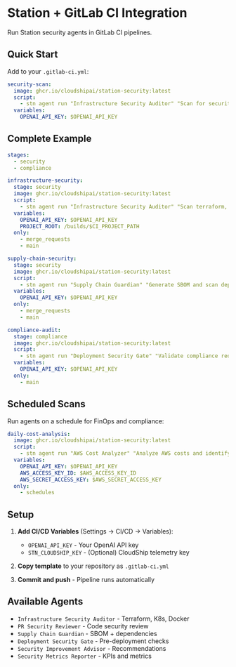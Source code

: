 # Station + GitLab CI Integration

Run Station security agents in GitLab CI pipelines.

## Quick Start

Add to your `.gitlab-ci.yml`:

```yaml
security-scan:
  image: ghcr.io/cloudshipai/station-security:latest
  script:
    - stn agent run "Infrastructure Security Auditor" "Scan for security vulnerabilities"
  variables:
    OPENAI_API_KEY: $OPENAI_API_KEY
```

## Complete Example

```yaml
stages:
  - security
  - compliance

infrastructure-security:
  stage: security
  image: ghcr.io/cloudshipai/station-security:latest
  script:
    - stn agent run "Infrastructure Security Auditor" "Scan terraform, kubernetes, and docker configurations for security issues"
  variables:
    OPENAI_API_KEY: $OPENAI_API_KEY
    PROJECT_ROOT: /builds/$CI_PROJECT_PATH
  only:
    - merge_requests
    - main

supply-chain-security:
  stage: security
  image: ghcr.io/cloudshipai/station-security:latest
  script:
    - stn agent run "Supply Chain Guardian" "Generate SBOM and scan dependencies for vulnerabilities"
  variables:
    OPENAI_API_KEY: $OPENAI_API_KEY
  only:
    - merge_requests
    - main

compliance-audit:
  stage: compliance
  image: ghcr.io/cloudshipai/station-security:latest
  script:
    - stn agent run "Deployment Security Gate" "Validate compliance requirements before deployment"
  variables:
    OPENAI_API_KEY: $OPENAI_API_KEY
  only:
    - main
```

## Scheduled Scans

Run agents on a schedule for FinOps and compliance:

```yaml
daily-cost-analysis:
  image: ghcr.io/cloudshipai/station-security:latest
  script:
    - stn agent run "AWS Cost Analyzer" "Analyze AWS costs and identify optimization opportunities"
  variables:
    OPENAI_API_KEY: $OPENAI_API_KEY
    AWS_ACCESS_KEY_ID: $AWS_ACCESS_KEY_ID
    AWS_SECRET_ACCESS_KEY: $AWS_SECRET_ACCESS_KEY
  only:
    - schedules
```

## Setup

1. **Add CI/CD Variables** (Settings → CI/CD → Variables):
   - `OPENAI_API_KEY` - Your OpenAI API key
   - `STN_CLOUDSHIP_KEY` - (Optional) CloudShip telemetry key

2. **Copy template** to your repository as `.gitlab-ci.yml`

3. **Commit and push** - Pipeline runs automatically

## Available Agents

- `Infrastructure Security Auditor` - Terraform, K8s, Docker
- `PR Security Reviewer` - Code security review
- `Supply Chain Guardian` - SBOM + dependencies
- `Deployment Security Gate` - Pre-deployment checks
- `Security Improvement Advisor` - Recommendations
- `Security Metrics Reporter` - KPIs and metrics
